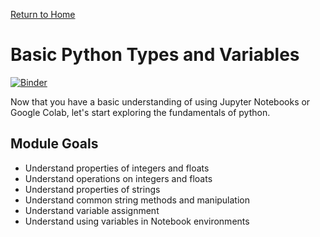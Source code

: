 [Return to Home](https://anthony-agbay.github.io/python-resource-guide)

# Basic Python Types and Variables

[![Binder](https://mybinder.org/badge_logo.svg)](https://mybinder.org/v2/gh/anthony-agbay/python-resource-guide/master?filepath=notebooks%2Fbasic-types-variables.ipynb)

Now that you have a basic understanding of using Jupyter Notebooks or Google Colab, let's start exploring the fundamentals of python.

## Module Goals
- Understand properties of integers and floats
- Understand operations on integers and floats
- Understand properties of strings
- Understand common string methods and manipulation
- Understand variable assignment
- Understand using variables in Notebook environments
